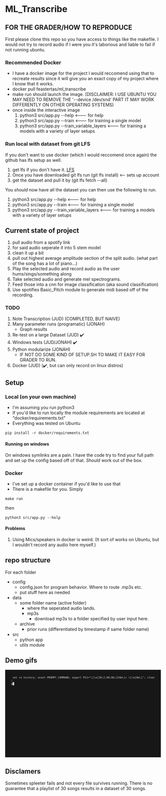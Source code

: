# ML_Transcribe
## FOR THE GRADER/HOW TO REPRODUCE
First please clone this repo so you have access to things like the makefile. 
I would not try to record audio if I were you it's laborious and liable to fail if not running ubuntu. 
### Recommended Docker
- I have a docker image for the project I would reccomend using that to recreate results since it will give 
you an exact copy of my project where I know that it works.
- docker pull feastertas/ml_transcribe
- make run should launch the image. (DISCLAIMER: I USE UBUNTU YOU MAY NEED TO REMOVE THE '--device /dev/snd' PART IT MAY WORK DIFFERENTLY ON OTHER OPERATING SYSTEMS)
- once inside the interactive image
    1. python3 src/app.py --help            <--- for help
    2. python3 src/app.py --train            <--- for training a single model
    3. python3 src/app.py --train_variable_layers            <--- for training a models with a variety of layer setups

### Run local with dataset from git LFS
If you don't want to use docker (which I would reccomend once again) the github has lfs setup as well.
1. get lfs if you don't have it. [LFS](https://git-lfs.com/)
2. Once you have downloaded git lfs run (git lfs install) <-- sets up account
3. get the dataset and pull it by (git lfs fetch --all)

You *should* now have all the dataset you can then use the following to run.
1. python3 src/app.py --help            <--- for help
2. python3 src/app.py --train            <--- for training a single model
3. python3 src/app.py --train_variable_layers            <--- for training a models with a variety of layer setups

## Current state of project
1. pull audio from a spotify link
2. for said audio seperate it into 5 stem model
3. clean it up a bit
4. pull out highest average amplitude section of the split audio. (what part of the song has a lot of piano...)
5. Play the selected audio and record audio as the user hums/sings/something along
6. Take selected audio and generate mel spectrograms.
7. Feed those into a cnn for image classification (aka sound classification)
8. Use spotifies Basic_Pitch module to generate midi based off of the recording. 
### TODO
1. Note Transcription (JUD) (COMPLETED, BUT NAIVE)
2. Many parameter runs (programatic) (JONAH)
    - Graph results 
3. Re-test on a large Dataset (JUD) :heavy_check_mark:
4. Windows tests (JUD/JONAH) :heavy_check_mark:
5. Python modularize (JONAH)
    - IF NOT DO SOME KIND OF SETUP.SH TO MAKE IT EASY FOR GRADER TO RUN.
6. Docker (JUD) (:heavy_check_mark:, but can only record on linux distros)
## Setup
### Local (on your own machine)
- I'm assuming you run python3
- If you'd like to run locally the module requirements are located at "docker/requirements.txt"
- Everything was tested on Ubuntu

```
pip install -r docker/requirements.txt
```

#### Running on windows
On windows symlinks are a pain. 
I have the code try to find your full path and set up the config based off of that. 
*Should* work out of the box. 

### Docker
- I've set up a docker container if you'd like to use that
- There is a makefile for you. Simply 
``` 
make run
```
then
```
python3 src/app.py --help
```
#### Problems
1. Using Mics/speakers in docker is weird. (It sort of works on Ubuntu, but I wouldn't record any audio here myself.)

## repo structure
For each folder
- config
    - config.json for program behavior. Where to route .mp3s etc.
    - put stuff here as needed
- data
    - some folder name (active folder)
        - where the seperated audio lands. 
        - mp3s
            - download mp3s to a folder specified by user input here.
    - archive
        - prior runs (differentiated by timestamp if same folder name)
- src
    - python app
    - utils module

## Demo gifs
![demo](./gifs/demo.gif)

## Disclamers
Sometimes spleeter fails and not every file survives running. There is no guarantee that a playlist of 30 songs results in a dataset of 30 songs. 
